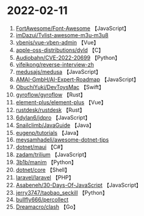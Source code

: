 # 2022-02-11

1. [FortAwesome/Font-Awesome](https://github.com/FortAwesome/Font-Awesome) 【JavaScript】
2. [imDazui/Tvlist-awesome-m3u-m3u8](https://github.com/imDazui/Tvlist-awesome-m3u-m3u8) 
3. [vbenjs/vue-vben-admin](https://github.com/vbenjs/vue-vben-admin) 【Vue】
4. [apple-oss-distributions/dyld](https://github.com/apple-oss-distributions/dyld) 【C】
5. [Audiobahn/CVE-2022-20699](https://github.com/Audiobahn/CVE-2022-20699) 【Python】
6. [yifeikong/reverse-interview-zh](https://github.com/yifeikong/reverse-interview-zh) 
7. [medusajs/medusa](https://github.com/medusajs/medusa) 【JavaScript】
8. [AMAI-GmbH/AI-Expert-Roadmap](https://github.com/AMAI-GmbH/AI-Expert-Roadmap) 【JavaScript】
9. [ObuchiYuki/DevToysMac](https://github.com/ObuchiYuki/DevToysMac) 【Swift】
10. [gyroflow/gyroflow](https://github.com/gyroflow/gyroflow) 【Rust】
11. [element-plus/element-plus](https://github.com/element-plus/element-plus) 【Vue】
12. [rustdesk/rustdesk](https://github.com/rustdesk/rustdesk) 【Rust】
13. [6dylan6/jdpro](https://github.com/6dylan6/jdpro) 【JavaScript】
14. [Snailclimb/JavaGuide](https://github.com/Snailclimb/JavaGuide) 【Java】
15. [eugenp/tutorials](https://github.com/eugenp/tutorials) 【Java】
16. [meysamhadeli/awesome-dotnet-tips](https://github.com/meysamhadeli/awesome-dotnet-tips) 
17. [dotnet/maui](https://github.com/dotnet/maui) 【C#】
18. [zadam/trilium](https://github.com/zadam/trilium) 【JavaScript】
19. [3b1b/manim](https://github.com/3b1b/manim) 【Python】
20. [dotnet/core](https://github.com/dotnet/core) 【Shell】
21. [laravel/laravel](https://github.com/laravel/laravel) 【PHP】
22. [Asabeneh/30-Days-Of-JavaScript](https://github.com/Asabeneh/30-Days-Of-JavaScript) 【JavaScript】
23. [jerry3747/taobao_seckill](https://github.com/jerry3747/taobao_seckill) 【Python】
24. [bullfly666/percollect](https://github.com/bullfly666/percollect) 
25. [Dreamacro/clash](https://github.com/Dreamacro/clash) 【Go】
